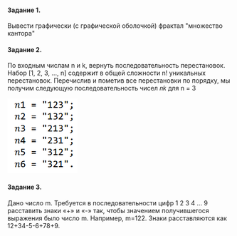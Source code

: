 #### Задание 1.
Вывести графически (с графической оболочкой) фрактал "множество кантора"

#### Задание 2.
По входным числам n и k, вернуть последовательность перестановок. Набор
[1, 2, 3, ..., n] содержит в общей сложности n! уникальных перестановок. Перечислив и пометив все перестановки по порядку, мы получим следующую последовательность чисел 𝑛𝑘 для n = 3

![Example for task2](./pic/example_for_task2.png)

#### Задание 3.
Дано число m. Требуется в последовательности цифр 1 2 3 4 … 9 расставить знаки «+» и «-» так, чтобы значением получившегося выражения было число m. Например, m=122. Знаки расставляются как 12+34-5-6+78+9.
